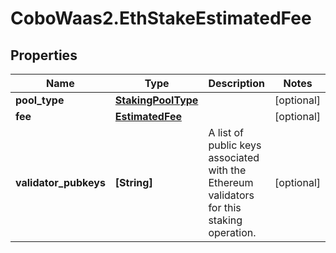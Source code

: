 # CoboWaas2.EthStakeEstimatedFee

## Properties

Name | Type | Description | Notes
------------ | ------------- | ------------- | -------------
**pool_type** | [**StakingPoolType**](StakingPoolType.md) |  | [optional] 
**fee** | [**EstimatedFee**](EstimatedFee.md) |  | [optional] 
**validator_pubkeys** | **[String]** | A list of public keys associated with the Ethereum validators for this staking operation. | [optional] 


